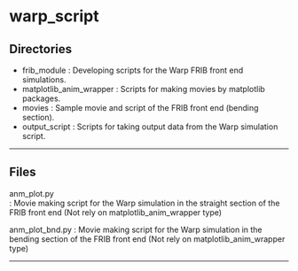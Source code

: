 # warp_script

Directories  
-------------------------------------
* frib\_module                  : Developing scripts for the Warp FRIB front end simulations.  
* matplotlib\_anim\_wrapper     : Scripts for making movies by matplotlib packages.  
* movies                        : Sample movie and script of the FRIB front end (bending section).  
* output\_script                : Scripts for taking output data from the Warp simulation script.  
-------------------------------------


Files
-------------------------------------
anm_plot.py                  
: Movie making script for the Warp simulation in the straight section of the FRIB front end
(Not rely on matplotlib_anim_wrapper type)

anm_plot_bnd.py
: Movie making script for the Warp simulation in the bending section of the FRIB front end
(Not rely on matplotlib_anim_wrapper type)




-------------------------------------
